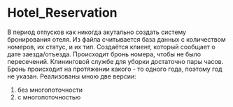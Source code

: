 # Hotel_Reservation
В период отпусков как никогда акутально создать систему бронирования отеля. 
Из файла считывается база данных с количеством номеров, их статус, и их тип. 
Создаётся клиент, который сообщает о дате заезда/отъезда. Происходит бронь 
номера, чтобы не было пересечений. Клининговой службе для уборки достаточно пары часов.
Бронь происходит на протяжении какого - то одного года, поэтому год не указан. 
Реализованы мною две версии:
1) без многопоточности 
2) с многопоточностью
